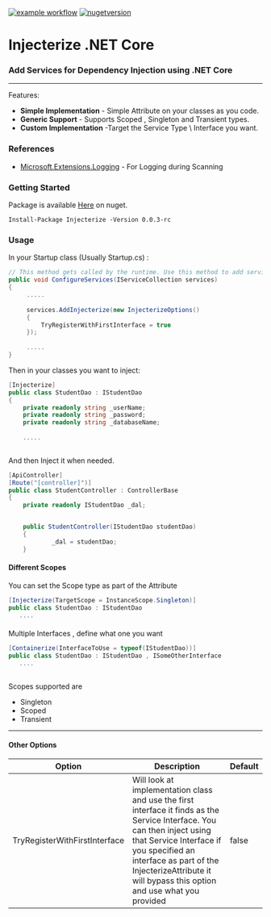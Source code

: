 [![example workflow](https://github.com/Mikeroboct/Injecterize/actions/workflows/dotnet.yml/badge.svg)]()
[![nugetversion](https://img.shields.io/nuget/v/Injecterize.svg)](https://www.nuget.org/packages/Injecterize/)

# Injecterize .NET Core 
### Add Services for Dependency Injection using .NET Core

---

Features:

- **Simple Implementation** - Simple Attribute on your classes as you code.
- **Generic Support** - Supports Scoped , Singleton and Transient types.
- **Custom Implementation** -Target the Service Type \ Interface you want.


### References 
* [Microsoft.Extensions.Logging](https://github.com/aspnet/Logging/tree/master/src/Microsoft.Extensions.Logging)  - For Logging during Scanning


### Getting Started

Package is available [Here](https://www.nuget.org/packages/Injecterize) on nuget.

```
Install-Package Injecterize -Version 0.0.3-rc
```

### Usage

In your Startup class (Usually Startup.cs) : 
```c#
// This method gets called by the runtime. Use this method to add services to the container.
public void ConfigureServices(IServiceCollection services)
{
     .....
            
     services.AddInjecterize(new InjecterizeOptions()
     {
         TryRegisterWithFirstInterface = true
     });
            
     .....
}
```


Then in your classes you want to inject:

```c#
[Injecterize]
public class StudentDao : IStudentDao
{
    private readonly string _userName;
    private readonly string _password;
    private readonly string _databaseName;
        
    .....
     
```

 And then Inject it when needed.
 
```c#
[ApiController]
[Route("[controller]")]
public class StudentController : ControllerBase
{
    private readonly IStudentDao _dal;


    public StudentController(IStudentDao studentDao)
    {
            _dal = studentDao;
    }
```

#### Different Scopes

You can set the Scope type as part of the Attribute

```c#
[Injecterize(TargetScope = InstanceScope.Singleton)]
public class StudentDao : IStudentDao
   ....

```


####

Multiple Interfaces , define what one you want

```c#
[Containerize(InterfaceToUse = typeof(IStudentDao))]
public class StudentDao : IStudentDao , ISomeOtherInterface
   ....
    
```


Scopes supported are 
* Singleton
* Scoped
* Transient 

----


#### Other Options

| Option                        | Description                                                                                                                                                                                                                                                               | Default |
|-------------------------------|---------------------------------------------------------------------------------------------------------------------------------------------------------------------------------------------------------------------------------------------------------------------------|---------|
| TryRegisterWithFirstInterface | Will look at implementation class and use the first interface it finds as the Service Interface. You can then inject using that Service Interface  if you specified an interface as part of the InjecterizeAttribute it will bypass this option and use what you provided | false   |



